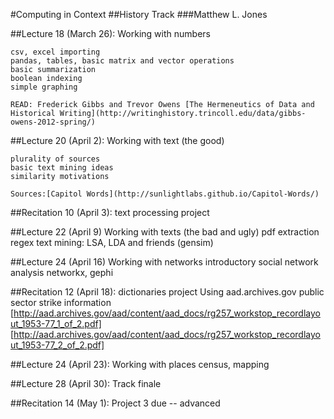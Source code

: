 #Computing in Context
##History Track
###Matthew L. Jones

##Lecture 18 (March 26): Working with numbers

	csv, excel importing
	pandas, tables, basic matrix and vector operations
	basic summarization
	boolean indexing
	simple graphing

	READ: Frederick Gibbs and Trevor Owens [The Hermeneutics of Data and Historical Writing](http://writinghistory.trincoll.edu/data/gibbs-owens-2012-spring/)


##Lecture 20 (April 2): Working with text (the good)

	plurality of sources
	basic text mining ideas
	similarity motivations

	Sources:[Capitol Words](http://sunlightlabs.github.io/Capitol-Words/)

##Recitation 10 (April 3): text processing project

##Lecture 22 (April 9) Working with texts (the bad and ugly)
	pdf extraction
	regex
	text mining: LSA, LDA and friends (gensim)

##Lecture 24 (April 16) Working with networks
	introductory social network analysis
	networkx, gephi

##Recitation 12 (April 18): dictionaries project
	Using aad.archives.gov public sector strike information
	[http://aad.archives.gov/aad/content/aad_docs/rg257_workstop_recordlayout_1953-77_1_of_2.pdf]
	[http://aad.archives.gov/aad/content/aad_docs/rg257_workstop_recordlayout_1953-77_2_of_2.pdf]

##Lecture 24 (April 23): Working with places
	census, mapping
  
##Lecture 28 (April 30): Track finale

##Recitation 14 (May 1): Project 3 due -- advanced

